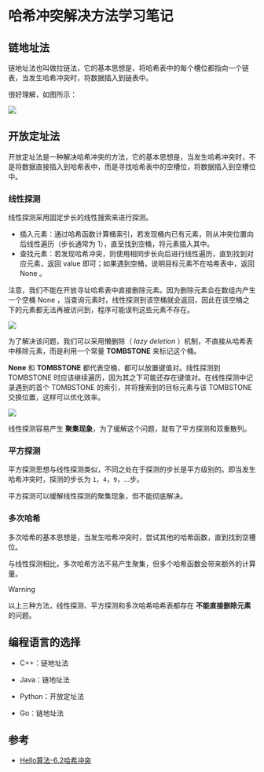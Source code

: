 # 哈希冲突解决方法学习笔记

## 链地址法

链地址法也叫做拉链法，它的基本思想是，将哈希表中的每个槽位都指向一个链表，当发生哈希冲突时，将数据插入到链表中。

很好理解，如图所示：

![](https://s2.loli.net/2024/06/29/DUupYdFkvxbCscP.png)

## 开放定址法

开放定址法是一种解决哈希冲突的方法，它的基本思想是，当发生哈希冲突时，不是将数据直接插入到哈希表中，而是寻找哈希表中的空槽位，将数据插入到空槽位中。

### 线性探测

线性探测采用固定步长的线性搜索来进行探测。

- 插入元素：通过哈希函数计算桶索引，若发现桶内已有元素，则从冲突位置向后线性遍历（步长通常为 1），直至找到空桶，将元素插入其中。
- 查找元素：若发现哈希冲突，则使用相同步长向后进行线性遍历，直到找到对应元素，返回 value 即可；如果遇到空桶，说明目标元素不在哈希表中，返回 None 。

注意，我们不能在开放寻址哈希表中直接删除元素。因为删除元素会在数组内产生一个空桶 None ，当查询元素时，线性探测到该空桶就会返回，因此在该空桶之下的元素都无法再被访问到，程序可能误判这些元素不存在。

![](https://s2.loli.net/2024/06/29/qEIPUWjZ2HNwBbp.png)

为了解决该问题，我们可以采用懒删除（ *lazy deletion* ）机制，不直接从哈希表中移除元素，而是利用一个常量 **TOMBSTONE** 来标记这个桶。

**None** 和 **TOMBSTONE** 都代表空桶，都可以放置键值对。线性探测到 TOMBSTONE 时应该继续遍历，因为其之下可能还存在键值对。在线性探测中记录遇到的首个 TOMBSTONE 的索引，并将搜索到的目标元素与该 TOMBSTONE 交换位置，这样可以优化效率。

![](https://s2.loli.net/2024/06/29/gxJ6SFeRzVZwG25.jpg)

线性探测容易产生 **聚集现象**，为了缓解这个问题，就有了平方探测和双重散列。

### 平方探测

平方探测思想与线性探测类似，不同之处在于探测的步长是平方级别的。即当发生哈希冲突时，探测的步长为 `1`，`4`，`9`，...步。

平方探测可以缓解线性探测的聚集现象，但不能彻底解决。

### 多次哈希

多次哈希的基本思想是，当发生哈希冲突时，尝试其他的哈希函数，直到找到空槽位。

与线性探测相比，多次哈希方法不易产生聚集，但多个哈希函数会带来额外的计算量。

> [!WARNING]
>
> 以上三种方法，线性探测、平方探测和多次哈希哈希表都存在 **不能直接删除元素** 的问题。

## 编程语言的选择

- C++：链地址法

- Java：链地址法

- Python：开放定址法

- Go：链地址法

## 参考

- [Hello算法-6.2哈希冲突](https://www.hello-algo.com/chapter_hashing/hash_collision)